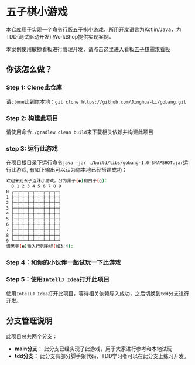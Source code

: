 # 五子棋小游戏

本仓库用于实现一个命令行版五子棋小游戏，所用开发语言为Kotlin/Java，为TDD(测试驱动开发) WorkShop提供实现案例。

本案例使用敏捷看板进行管理开发，请点击这里进入看板[五子棋需求看板](https://github.com/Jinghua-Li/gobang/projects/1)

## 你该怎么做？

### Step 1: Clone此仓库

请`clone`此到你本地：`git clone https://github.com/Jinghua-Li/gobang.git`

### Step 2: 构建此项目

请使用命令`./gradlew clean build`来下载相关依赖并构建此项目

### step 3: 运行此游戏

在项目根目录下运行命令`java -jar ./build/libs/gobang-1.0-SNAPSHOT.jar`运行此游戏, 有如下输出可以认为你本地已经搭建成功：

```bash
欢迎来到五子连珠小游戏，分为黑子(◉)和白子(◯):
  0 1 2 3 4 5 6 7 8 9
0 ┌─┬─┬─┬─┬─┬─┬─┬─┬─┐
1 ├─┼─┼─┼─┼─┼─┼─┼─┼─┤
2 ├─┼─┼─┼─┼─┼─┼─┼─┼─┤
3 ├─┼─┼─┼─┼─┼─┼─┼─┼─┤
4 ├─┼─┼─┼─┼─┼─┼─┼─┼─┤
5 ├─┼─┼─┼─┼─┼─┼─┼─┼─┤
6 ├─┼─┼─┼─┼─┼─┼─┼─┼─┤
7 ├─┼─┼─┼─┼─┼─┼─┼─┼─┤
8 ├─┼─┼─┼─┼─┼─┼─┼─┼─┤
9 └─┴─┴─┴─┴─┴─┴─┴─┴─┘
请黑子(◉)输入行列坐标(如3,4):
```

### Step 4：和你的小伙伴一起试玩一下此游戏


### Step 5：使用`IntellJ Idea`打开此项目

使用`IntellJ Idea`打开此项目，等待相关依赖导入成功，之后切换到`tdd`分支进行开发。

## 分支管理说明

此项目总共两个分支：

* **main分支：** 此分支已经实现了此游戏，用于大家进行参考和本地试玩
* **tdd分支：** 此分支有部分脚手架代码，TDD学习者可以在此分支上练习开发。


